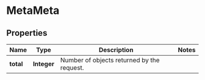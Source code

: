 

# MetaMeta


## Properties

| Name | Type | Description | Notes |
|------------ | ------------- | ------------- | -------------|
|**total** | **Integer** | Number of objects returned by the request. |  |



